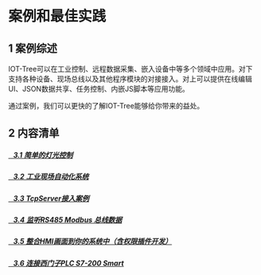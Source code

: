 案例和最佳实践
==

## 1 案例综述

IOT-Tree可以在工业控制、远程数据采集、嵌入设备中等多个领域中应用。对下支持各种设备、现场总线以及其他程序模块的对接接入。对上可以提供在线编辑UI、JSON数据共享、任务控制、内嵌JS脚本等应用功能。

通过案例，我们可以更快的了解IOT-Tree能够给你带来的益处。

## 2 内容清单

##### <a href="./example_lamp_demo.md" >&nbsp;&nbsp;&nbsp;3.1 简单的灯光控制</a>

##### <a href="./case_auto.md" >&nbsp;&nbsp;&nbsp;3.2 工业现场自动化系统</a>

##### <a href="./example_tcpserver_conn.md" >&nbsp;&nbsp;&nbsp;3.3 TcpServer接入案例</a>

##### <a href="./case_rs485_sniffer.md" >&nbsp;&nbsp;&nbsp;3.4 监听RS485 Modbus 总线数据</a>

##### <a href="./case_ref_hmi_auth.md" >&nbsp;&nbsp;&nbsp;3.5 整合HMI画面到你的系统中（含权限插件开发）</a>

##### <a href="./case_s7200_smart.md" >&nbsp;&nbsp;&nbsp;3.6 连接西门子PLC S7-200 Smart</a>
